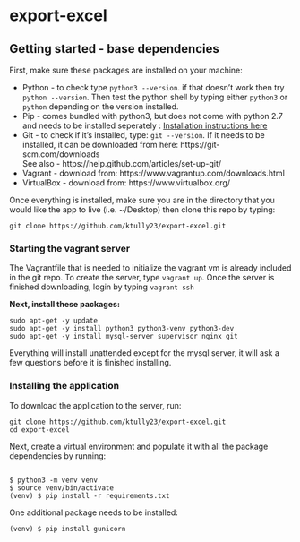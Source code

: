 # export-excel

<h2>Getting started - base dependencies</h2> 
<p>First, make sure these packages are installed on your machine:</p>
<ul>
<li>Python -  to check type <code>python3 --version</code>. if that doesn’t work then try <code>python --version</code>. Then test the python shell by typing either <code>python3</code> or <code>python</code> depending on the version installed.</li>
<li>Pip - comes bundled with python3, but does not come with python 2.7 and needs to be installed seperately : <a href="https://pip.pypa.io/en/stable/installing/">Installation instructions here</a></li>
<li>Git - to check if it’s installed, type: <code>git --version</code>. If it needs to be installed, it can be downloaded from here: https://git-scm.com/downloads 
<br>See also - https://help.github.com/articles/set-up-git/</li>
<li>Vagrant - download from: https://www.vagrantup.com/downloads.html</li>
<li>VirtualBox - download from: https://www.virtualbox.org/</li>
</ul>

<p>Once everything is installed, make sure you are in the directory that you would like the app to live (i.e. ~/Desktop) then clone this repo by typing:
<pre><code>git clone https://github.com/ktully23/export-excel.git</code></pre></p> 

<h3>Starting the vagrant server</h3>
<p>The Vagrantfile that is needed to initialize the vagrant vm is already included in the git repo. 
To create the server, type <code>vagrant up</code>.
Once the server is finished downloading, login by typing <code>vagrant ssh</code></p>

<p><b>Next, install these packages: </b><br>
<pre><code>sudo apt-get -y update
sudo apt-get -y install python3 python3-venv python3-dev
sudo apt-get -y install mysql-server supervisor nginx git</code></pre>
Everything will install unattended except for the mysql server, it will ask a few questions before it is finished installing.</p>

<h3>Installing the application</h3>
To download the application to the server, run:
<pre><code>git clone https://github.com/ktully23/export-excel.git
cd export-excel
</code></pre>

<p>Next, create a virtual environment and populate it with all the package dependencies by running:
<pre><code>
$ python3 -m venv venv
$ source venv/bin/activate
(venv) $ pip install -r requirements.txt
</code></pre>
</p>
<p>One additional package needs to be installed:
<pre><code>(venv) $ pip install gunicorn</code></pre>
  </p>
